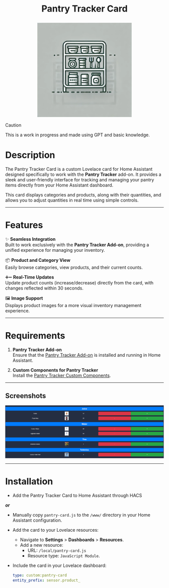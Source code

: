 # <p align="center"> Pantry Tracker Card </p>

<p align="center">
<img src="https://github.com/mintcreg/pantry_tracker/blob/main/images/logo.webp" alt="Pantry Tracker Card Logo" width="300">
</p>

> [!CAUTION]
> This is a work in progress and made using GPT and basic knowledge.

# Description

The Pantry Tracker Card is a custom Lovelace card for Home Assistant designed specifically to work with the **Pantry Tracker** add-on. It provides a sleek and user-friendly interface for tracking and managing your pantry items directly from your Home Assistant dashboard.

This card displays categories and products, along with their quantities, and allows you to adjust quantities in real time using simple controls.

---

# Features

✨ **Seamless Integration**  
Built to work exclusively with the **Pantry Tracker Add-on**, providing a unified experience for managing your inventory.

📦 **Product and Category View**  
Easily browse categories, view products, and their current counts.

➕➖ **Real-Time Updates**  
Update product counts (increase/decrease) directly from the card, with changes reflected within 30 seconds.

🖼️ **Image Support**  
Displays product images for a more visual inventory management experience.

---

# Requirements

1. **Pantry Tracker Add-on**  
Ensure that the [Pantry Tracker Add-on](https://github.com/mintcreg/pantry_tracker/) is installed and running in Home Assistant.

2. **Custom Components for Pantry Tracker**  
Install the [Pantry Tracker Custom Components](https://github.com/mintcreg/pantry_tracker_components).

---

## Screenshots


![Screenshot](https://raw.githubusercontent.com/mintcreg/pantry_tracker_card/main/images/%231.PNG)


---

# Installation

- Add the Pantry Tracker Card to Home Assistant through HACS

***or*** 

- Manually copy `pantry-card.js` to the `/www/` directory in your Home Assistant configuration.

- Add the card to your Lovelace resources:
   - Navigate to **Settings** > **Dashboards** > **Resources**.
   - Add a new resource:
     - URL: `/local/pantry-card.js`
     - Resource type: `JavaScript Module`.

- Include the card in your Lovelace dashboard:
   ```yaml
   type: custom:pantry-card
   entity_prefix: sensor.product_

